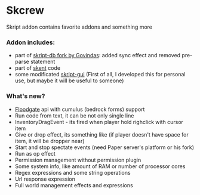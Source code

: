 # Skcrew
Skript addon contains favorite addons and something more

### Addon includes:
- part of [skript-db fork by Govindas](https://git.limework.net/Limework/skript-db): added sync effect and removed pre-parse statement
- part of [skent](https://github.com/Olyno/skent) code
- some modificated [skript-gui](https://github.com/APickledWalrus/skript-gui)
(First of all, I developed this for personal use, but maybe it will be useful to someone)

### What's new?
- [Floodgate](https://github.com/GeyserMC/Floodgate) api with cumulus (bedrock forms) support
- Run code from text, it can be not only single line
- InventoryDragEvent - its fired when player hold righclick with cursor item
- Give or drop effect, its something like (if player doesn't have space for item, it will be dropper near)
- Start and stop spectate events (need Paper server's platform or his fork)
- Run as op effect
- Permission management without permission plugin
- Some system info, like amount of RAM or number of processor cores
- Regex expressions and some string operations
- Url response expression
- Full world management effects and expressions
